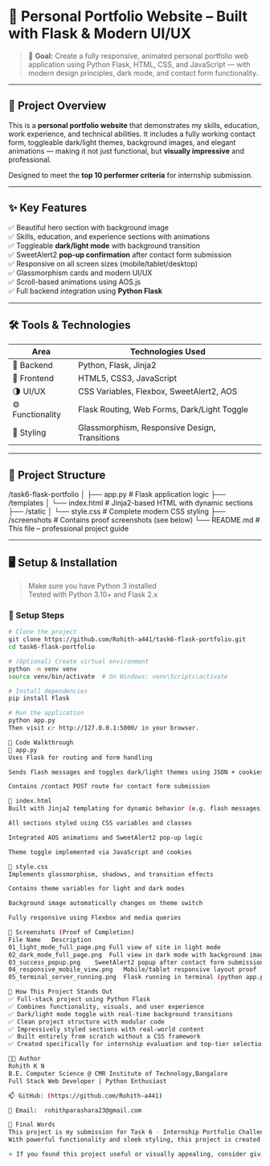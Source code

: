# 🌟 Personal Portfolio Website – Built with Flask & Modern UI/UX

> 🎯 **Goal:** Create a fully responsive, animated personal portfolio web application using Python Flask, HTML, CSS, and JavaScript — with modern design principles, dark mode, and contact form functionality.

---

## 🚀 Project Overview

This is a **personal portfolio website** that demonstrates my skills, education, work experience, and technical abilities. It includes a fully working contact form, toggleable dark/light themes, background images, and elegant animations — making it not just functional, but **visually impressive** and professional.

Designed to meet the **top 10 performer criteria** for internship submission.

---

## ✨ Key Features

✅ Beautiful hero section with background image  
✅ Skills, education, and experience sections with animations  
✅ Toggleable **dark/light mode** with background transition  
✅ SweetAlert2 **pop-up confirmation** after contact form submission  
✅ Responsive on all screen sizes (mobile/tablet/desktop)  
✅ Glassmorphism cards and modern UI/UX  
✅ Scroll-based animations using AOS.js  
✅ Full backend integration using **Python Flask**

---

## 🛠️ Tools & Technologies

| Area            | Technologies Used                               |
|-----------------|--------------------------------------------------|
| 🧠 Backend       | Python, Flask, Jinja2                            |
| 🎨 Frontend      | HTML5, CSS3, JavaScript                          |
| 🌗 UI/UX         | CSS Variables, Flexbox, SweetAlert2, AOS        |
| ⚙️ Functionality | Flask Routing, Web Forms, Dark/Light Toggle     |
| 📸 Styling       | Glassmorphism, Responsive Design, Transitions    |

---

## 📁 Project Structure

/task6-flask-portfolio
│
├── app.py # Flask application logic
├── /templates
│ └── index.html # Jinja2-based HTML with dynamic sections
├── /static
│ └── style.css # Complete modern CSS styling
├── /screenshots # Contains proof screenshots (see below)
└── README.md # This file – professional project guide



---

## 🖥️ Setup & Installation

> Make sure you have Python 3 installed  
> Tested with Python 3.10+ and Flask 2.x

### 🔧 Setup Steps

```bash
# Clone the project
git clone https://github.com/Rohith-a441/task6-flask-portfolio.git
cd task6-flask-portfolio

# (Optional) Create virtual environment
python -m venv venv
source venv/bin/activate  # On Windows: venv\Scripts\activate

# Install dependencies
pip install Flask

# Run the application
python app.py
Then visit 👉 http://127.0.0.1:5000/ in your browser.

🧠 Code Walkthrough
🔹 app.py
Uses Flask for routing and form handling

Sends flash messages and toggles dark/light themes using JSON + cookies

Contains /contact POST route for contact form submission

🔹 index.html
Built with Jinja2 templating for dynamic behavior (e.g. flash messages)

All sections styled using CSS variables and classes

Integrated AOS animations and SweetAlert2 pop-up logic

Theme toggle implemented via JavaScript and cookies

🔹 style.css
Implements glassmorphism, shadows, and transition effects

Contains theme variables for light and dark modes

Background image automatically changes on theme switch

Fully responsive using Flexbox and media queries

📸 Screenshots (Proof of Completion)
File Name	Description
01_light_mode_full_page.png	Full view of site in light mode
02_dark_mode_full_page.png	Full view in dark mode with background image
03_success_popup.png	SweetAlert2 popup after contact form submission
04_responsive_mobile_view.png	Mobile/tablet responsive layout proof
05_terminal_server_running.png	Flask running in terminal (python app.py)

📌 How This Project Stands Out
✅ Full-stack project using Python Flask
✅ Combines functionality, visuals, and user experience
✅ Dark/light mode toggle with real-time background transitions
✅ Clean project structure with modular code
✅ Impressively styled sections with real-world content
✅ Built entirely from scratch without a CSS framework
✅ Created specifically for internship evaluation and top-tier selection

👨‍💻 Author
Rohith K N
B.E. Computer Science @ CMR Institute of Technology,Bangalore
Full Stack Web Developer | Python Enthusiast

📫 GitHub: (https://github.com/Rohith-a441)

📧 Email:  rohithparashara23@gmail.com

🏁 Final Words
This project is my submission for Task 6 - Internship Portfolio Challenge. Every section and feature was crafted to demonstrate professional UI/UX and backend capability using Python Flask.
With powerful functionality and sleek styling, this project is created with the aim to be selected as a top 10 performer out of 200+ candidates.

⭐ If you found this project useful or visually appealing, consider giving it a star on GitHub!

